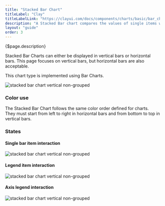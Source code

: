 ```yaml
---
title: "Stacked Bar Chart"
titleLabel: "Clay"
titleLabelLink: "https://clayui.com/docs/components/charts/basic/bar_chart.html"
description: "A Stacked Bar chart compares the values of single items with the total data value."
layout: "guide"
order: 3
---
```


<div class="page-description">{$page.description}</div>

Stacked Bar Charts can either be displayed in vertical bars or horizontal bars. This page focuses on vertical bars, but horizontal bars are also acceptable.

This chart type is implemented using Bar Charts.

![stacked bar chart vertical non-grouped](../../../images/ChartStackedBar.png)

### Color use

The Stacked Bar Chart follows the same color order defined for charts. They must start from left to right in horizontal bars and from bottom to top in vertical bars.

### States

#### Single bar item interaction
![stacked bar chart vertical non-grouped](../../../images/ChartStackedBarItemSel.png)

#### Legend item interaction
![stacked bar chart vertical non-grouped](../../../images/ChartStackedBarLegendSel.png)

#### Axis legend interaction
![stacked bar chart vertical non-grouped](../../../images/ChartStackedBarAxisSel.png)
